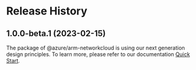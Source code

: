 # Release History
    
## 1.0.0-beta.1 (2023-02-15)

The package of @azure/arm-networkcloud is using our next generation design principles. To learn more, please refer to our documentation [Quick Start](https://aka.ms/js-track2-quickstart).
